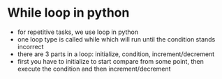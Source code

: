 # While loop in python

- for repetitive tasks, we use loop in python
- one loop type is called while which will run until the condition stands incorrect
- there are 3 parts in a loop: initialize, condition, increment/decrement
- first you have to initialize to start compare from some point, then execute the condition and then increment/decrement